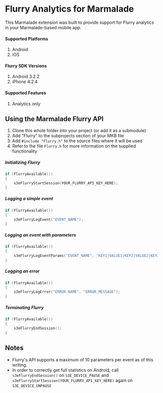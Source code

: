 Flurry Analytics for Marmalade
==============================

This Marmalade extension was built to provide support for Flurry analytics in your Marmalade-based mobile app.

#### Supported Platforms
1. Android
2. iOS

#### Flurry SDK Versions
1. Android 3.2.2
2. iPhone 4.2.4

#### Supported Features
1. Analytics only

## Using the Marmalade Flurry API

1. Clone this whole folder into your project (or add it as a submodule)
2. Add "Flurry" to the subprojects section of your MKB file
3. Add `#include "Flurry.h"` to the source files where it will be used
4. Refer to the file `Flurry.h` for more information on the supplied functionality

##### Initializing Flurry
```cpp
if (FlurryAvailable())
{
	s3eFlurryStartSession(YOUR_FLURRY_API_KEY_HERE);
}
```

##### Logging a simple event
```cpp
if (FlurryAvailable())
{
	s3eFlurryLogEvent("EVENT_NAME");
}
```

##### Logging an event with parameters
```cpp
if (FlurryAvailable())
{
	s3eFlurryLogEventParams("EVENT_NAME", "KEY1|VALUE1|KEY2|VALUE2|KEY3|VALUE3");
}
```

##### Logging an error
```cpp
if (FlurryAvailable())
{
    s3eFlurryLogError("ERROR_NAME", "ERROR_MESSAGE");
}
```

##### Terminating Flurry
```cpp
if (FlurryAvailable())
{
    s3eFlurryEndSession();
}
```

## Notes
* Flurry's API supports a maximum of 10 parameters per event as of this writing.
* In order to correctly get full statistics on Android, call `s3eFlurryEndSession()` on `S3E_DEVICE_PAUSE` and `s3eFlurryStartSession(YOUR_FLURRY_API_KEY_HERE)` again on `S3E_DEVICE_UNPAUSE`
